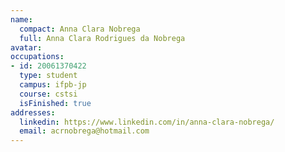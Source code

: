 ```yaml
---
name:
  compact: Anna Clara Nobrega
  full: Anna Clara Rodrigues da Nobrega
avatar:
occupations:
- id: 20061370422
  type: student
  campus: ifpb-jp
  course: cstsi
  isFinished: true
addresses:
  linkedin: https://www.linkedin.com/in/anna-clara-nobrega/
  email: acrnobrega@hotmail.com
---
```

